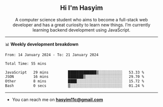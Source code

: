 <h2 align="center">Hi I'm Hasyim</h2>

<p align="center">A computer science student who aims to become a full-stack web developer and has a great curiosity to learn new things. I’m currently learning backend development using JavaScript.</p>

<!--![Anurag's GitHub stats](https://github-readme-stats-one-pink-11.vercel.app/api?username=hasyimashari&show_icons=true&theme=transparent&hide=contribs,prs)-->

---

📊 **Weekly development breakdown**

<!--START_SECTION:waka-->

```txt
From: 14 January 2024 - To: 21 January 2024

Total Time: 55 mins

JavaScript   29 mins         █████████████▒░░░░░░░░░░░   53.33 %
JSON         16 mins         ███████▒░░░░░░░░░░░░░░░░░   29.70 %
Other        8 mins          ████░░░░░░░░░░░░░░░░░░░░░   15.72 %
Bash         0 secs          ▒░░░░░░░░░░░░░░░░░░░░░░░░   01.24 %
```

<!--END_SECTION:waka-->

---

- You can reach me on **hasyim11c@gmail.com**
